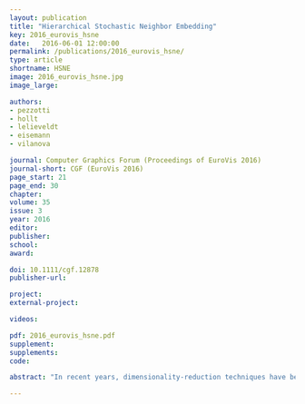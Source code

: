 ```yaml
---
layout: publication
title: "Hierarchical Stochastic Neighbor Embedding"
key: 2016_eurovis_hsne
date:   2016-06-01 12:00:00
permalink: /publications/2016_eurovis_hsne/
type: article
shortname: HSNE
image: 2016_eurovis_hsne.jpg
image_large:

authors:
- pezzotti
- hollt
- lelieveldt
- eisemann
- vilanova

journal: Computer Graphics Forum (Proceedings of EuroVis 2016)
journal-short: CGF (EuroVis 2016)
page_start: 21
page_end: 30
chapter:
volume: 35
issue: 3
year: 2016
editor:
publisher:
school:
award:

doi: 10.1111/cgf.12878
publisher-url:

project:
external-project:

videos:

pdf: 2016_eurovis_hsne.pdf
supplement:
supplements:
code:

abstract: "In recent years, dimensionality-reduction techniques have been developed and are widely used for hypothesis generation in Exploratory Data Analysis. However, these techniques are confronted with overcoming the trade-off between computation time and the quality of the provided dimensionality reduction. In this work, we address this limitation, by introducing Hierarchical Stochastic Neighbor Embedding (Hierarchical-SNE). Using a hierarchical representation of the data, we incorporate the well-known mantra of Overview-First, Details-On-Demand in non-linear dimensionality reduction. First, the analysis shows an embedding, that reveals only the dominant structures in the data (Overview). Then, by selecting structures that are visible in the overview, the user can filter the data and drill down in the hierarchy. While the user descends into the hierarchy, detailed visualizations of the high-dimensional structures will lead to new insights. In this paper, we explain how Hierarchical-SNE scales to the analysis of big datasets. In addition, we show its application potential in the visualization of Deep-Learning architectures and the analysis of hyperspectral images."

---
```

